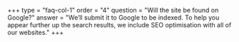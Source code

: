 +++
type = "faq-col-1"
order = "4"
question = "Will the site be found on Google?"
answer = "We’ll submit it to Google to be indexed. To help you appear further up the search results, we include SEO optimisation with all of our websites."
+++
